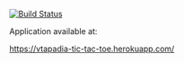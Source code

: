 [![Build Status](https://travis-ci.org/vtapadia/tic-tac-toe-server.svg?branch=master)](https://travis-ci.org/vtapadia/tic-tac-toe-server)

Application available at:

https://vtapadia-tic-tac-toe.herokuapp.com/